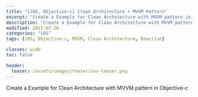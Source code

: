 ```yaml
---
title: "[iOS, Objective-c] Clean Architecture + MVVM Pattern"
excerpt: "Create a Example for Clean Architecture with MVVM pattern in Objective-c"
description: "Create a Example for Clean Architecture with MVVM pattern in Objective-c"
modified: 2021-07-26
categories: "iOS"
tags: [iOS, Objective-c, MVVM, Clean Architecture, Reactive]

classes: wide
toc: false

header:
  teaser: /assets/images/teaser/ios-teaser.png
---
```


Create a Example for Clean Architecture with MVVM pattern in Objective-c

<script src="https://gist.github.com/tigi44/6ff1a1b201a18154344dc9de6e6baad0.js"></script>
